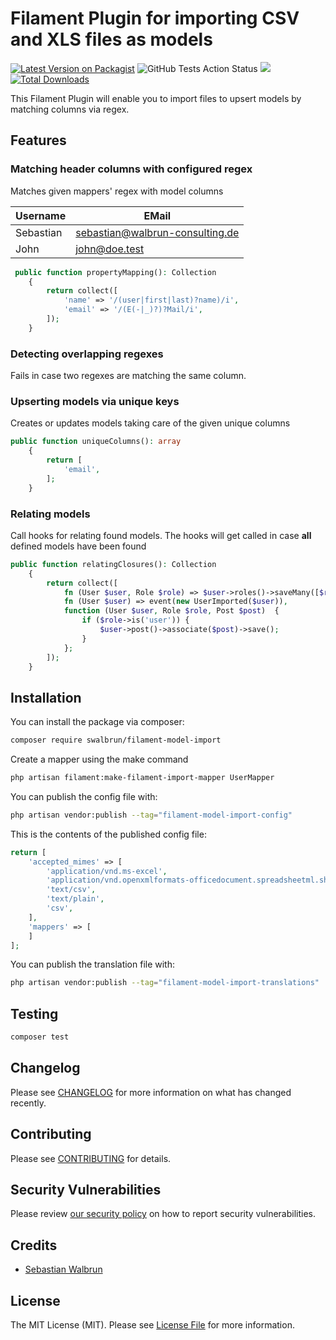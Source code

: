 # Filament Plugin for importing CSV and XLS files as models

[![Latest Version on Packagist](https://img.shields.io/packagist/v/swalbrun/filament-model-import.svg?style=flat-square)](https://packagist.org/packages/swalbrun/filament-model-import)
![GitHub Tests Action Status](https://img.shields.io/github/actions/workflow/status/swalbrun/filament-model-import/run-tests.yml?branch=main)
<a href="https://codecov.io/gh/sWalbrun/filament-model-import" >
<img src="https://codecov.io/gh/sWalbrun/filament-model-import/branch/main/graph/badge.svg?token=9HG0Q05UW2"/>
</a>
[![Total Downloads](https://img.shields.io/packagist/dt/swalbrun/filament-model-import.svg?style=flat-square)](https://packagist.org/packages/swalbrun/filament-model-import)

This Filament Plugin will enable you to import files to upsert models by matching columns via regex.

## Features

### Matching header columns with configured regex

Matches given mappers' regex with model columns

| Username  | EMail                           |
|-----------|---------------------------------|
| Sebastian | sebastian@walbrun-consulting.de |
| John      | john@doe.test                   |

```php
 public function propertyMapping(): Collection
    {
        return collect([
            'name' => '/(user|first|last)?name)/i',
            'email' => '/(E(-|_)?)?Mail/i',
        ]);
    }
```

### Detecting overlapping regexes

Fails in case two regexes are matching the same column.

### Upserting models via unique keys

Creates or updates models taking care of the given unique columns

```php
public function uniqueColumns(): array
    {
        return [
            'email',
        ];
    }
```

### Relating models

Call hooks for relating found models. The hooks will get called in case **all** defined models have been found

```php
public function relatingClosures(): Collection
    {
        return collect([
            fn (User $user, Role $role) => $user->roles()->saveMany([$role]),
            fn (User $user) => event(new UserImported($user)),
            function (User $user, Role $role, Post $post)  {
                if ($role->is('user')) {
                    $user->post()->associate($post)->save();
                }
            };
        ]);
    }
```

## Installation

You can install the package via composer:

```bash
composer require swalbrun/filament-model-import
```

Create a mapper using the make command
```bash
php artisan filament:make-filament-import-mapper UserMapper
```

You can publish the config file with:

```bash
php artisan vendor:publish --tag="filament-model-import-config"
```

This is the contents of the published config file:

```php
return [
    'accepted_mimes' => [
        'application/vnd.ms-excel',
        'application/vnd.openxmlformats-officedocument.spreadsheetml.sheet',
        'text/csv',
        'text/plain',
        'csv',
    ],
    'mappers' => [
    ]
];
```

You can publish the translation file with:

```bash
php artisan vendor:publish --tag="filament-model-import-translations"
```

## Testing

```bash
composer test
```

## Changelog

Please see [CHANGELOG](CHANGELOG.md) for more information on what has changed recently.

## Contributing

Please see [CONTRIBUTING](.github/CONTRIBUTING.md) for details.

## Security Vulnerabilities

Please review [our security policy](../../security/policy) on how to report security vulnerabilities.

## Credits

- [Sebastian Walbrun](https://github.com/sWalbrun)

## License

The MIT License (MIT). Please see [License File](LICENSE.md) for more information.
